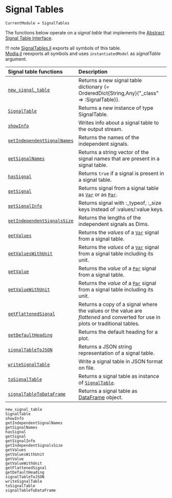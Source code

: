 # Signal Tables

```@meta
CurrentModule = SignalTables
```

The functions below operate on a *signal table* that implements the [Abstract Signal Table Interface](@ref).

!!! note
    [SignalTables.jl](https://github.com/ModiaSim/SignalTables.jl) exports all symbols of this table.\
    [Modia.jl](https://github.com/ModiaSim/Modia.jl) reexports all symbols and uses `instantiatedModel` as *signalTable* argument.

| Signal table functions             | Description                                                                                    |
|:-----------------------------------|:-----------------------------------------------------------------------------------------------|
| [`new_signal_table`](@ref)         | Returns a new signal table dictionary (= OrderedDict{String,Any}("_class" => :SignalTable)).   |
| [`SignalTable`](@ref)              | Returns a new instance of type SignalTable.                                                    |
| [`showInfo`](@ref)                 | Writes info about a signal table to the output stream.                                         |
| [`getIndependentSignalNames`](@ref)| Returns the names of the independent signals.                                                  |
| [`getSignalNames`](@ref)           | Returns a string vector of the signal names that are present in a signal table.                |
| [`hasSignal`](@ref)                | Returns `true` if a signal is present in a signal table.                                       |
| [`getSignal`](@ref)                | Returns signal from a signal table as [`Var`](@ref) or as [`Par`](@ref).                       |
| [`getSignalInfo`](@ref)            | Returns signal with :\_typeof, :\_size keys instead of :values/:value keys.                    |
| [`getIndependentSignalsSize`](@ref)| Returns the lengths of the independent signals as Dims.                                        |
| [`getValues`](@ref)                | Returns the *values* of a [`Var`](@ref) signal from a signal table.                            |
| [`getValuesWithUnit`](@ref)        | Returns the *values* of a [`Var`](@ref) signal from a signal table including its unit.         |
| [`getValue`](@ref)                 | Returns the *value* of a [`Par`](@ref) signal  from a signal table.                            |
| [`getValueWithUnit`](@ref)         | Returns the *value* of a [`Par`](@ref) signal from a signal table including its unit.          |
| [`getFlattenedSignal`](@ref)       | Returns a copy of a signal where the values or the value are *flattened* and converted for use in plots or traditional tables. |
| [`getDefaultHeading`](@ref)        | Returns the default heading for a plot.                                                        |
| [`signalTableToJSON`](@ref)        | Returns a JSON string representation of a signal table.                                        |
| [`writeSignalTable`](@ref)         | Write a signal table in JSON format on file.                                                   |
| [`toSignalTable`](@ref)            | Returns a signal table as instance of [`SignalTable`](@ref).                                   |
| [`signalTableToDataFrame`](@ref)   | Returns a signal table as [DataFrame](https://github.com/JuliaData/DataFrames.jl) object.      |


```@docs
new_signal_table
SignalTable
showInfo
getIndependentSignalNames
getSignalNames
hasSignal
getSignal
getSignalInfo
getIndependentSignalsSize
getValues
getValuesWithUnit
getValue
getValueWithUnit
getFlattenedSignal
getDefaultHeading
signalTableToJSON
writeSignalTable
toSignalTable
signalTableToDataFrame
```
